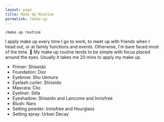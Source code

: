 ```yaml
---
layout: page
title: Make Up Routine
permalink: /make-up
---
```


`/make up routine`

I apply make up every time I go to work, to meet up with friends when I head out, or at family functions and events. Otherwise, I'm bare faced most of the time. 👶 My make up routine tends to be simple with focus placed around the eyes. Usually it takes me 20 mins to apply my make up.

- Primer: Shiseido
- Foundation: Dior
- Eyebrow: Shu Uemura
- Eyelash curler: Shiseido
- Mascara: Clio
- Eyeliner: Stila
- Eyeshadow: Shiseido and Lancome and Innisfree
- Blush: Nars
- Setting powder: Innisfree and Hourglass
- Setting spray: Urban Decay


<style>
  .wrapper {
    max-width: 58em;
  }
</style>
